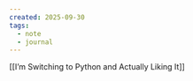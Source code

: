 ```yaml
---
created: 2025-09-30
tags:
  - note
  - journal
---
```

[[I’m Switching to Python and Actually Liking It]]